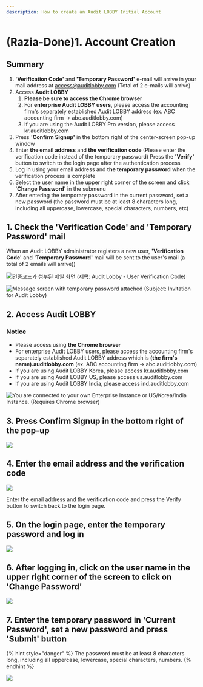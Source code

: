 ```yaml
---
description: How to create an Audit LOBBY Initial Account
---
```


# \(Razia-Done\)1. Account Creation

## Summary   

1. **'Verification Code'** and **'Temporary Password'** e-mail will arrive in your mail address at access@auditlobby.com \(Total of 2 e-mails will arrive\)
2. Access **Audit LOBBY**
   1. **Please be sure to access the Chrome browser**
   2. For **enterprise Audit LOBBY users**, please access the accounting firm's separately established Audit LOBBY address \(ex. ABC accounting firm -&gt; abc.auditlobby.com\)
   3. If you are using the Audit LOBBY Pro version, please access kr.auditlobby.com
3. Press **'Confirm Signup'** in the bottom right of the center-screen pop-up window
4. Enter **the email address** and **the verification code** \(Please enter the verification code instead of the temporary password\) Press the **'Verify'** button to switch to the login page after the authentication process
5. Log in using your email address and **the temporary password** when the verification process is complete
6. Select the user name in the upper right corner of the screen and click **'Change Password'** in the submenu
7. After entering the temporary password in the current password, set a new password \(the password must be at least 8 characters long, including all uppercase, lowercase, special characters, numbers, etc\)

## 1. Check the 'Verification Code' and 'Temporary Password' mail

When an Audit LOBBY administrator registers a new user, **'Verification Code'** and **'Temporary Password'** mail will be sent to the user's mail \(a total of 2 emails will arrive\)\)

![&#xC778;&#xC99D;&#xCF54;&#xB4DC;&#xAC00; &#xCCA8;&#xBD80;&#xB41C; &#xBA54;&#xC77C; &#xD654;&#xBA74; \(&#xC81C;&#xBAA9;: Audit Lobby - User Verification Code\)](../../../.gitbook/assets/1-2.jpg)

![Message screen with temporary password attached \(Subject: Invitation for Audit Lobby\)](../../../.gitbook/assets/1-1.jpg)

## 2. Access Audit LOBBY

### Notice

* Please access using **the Chrome browser**
* For enterprise Audit LOBBY users, please access the accounting firm's separately established Audit LOBBY address which is **\(the firm's name\).auditlobby.com** \(ex. ABC accounting firm -&gt; abc.auditlobby.com\)
* If you are using Audit LOBBY Korea, please access kr.auditlobby.com
* If you are using Audit LOBBY US, please access us.auditlobby.com
* If you are using Audit LOBBY India, please access ind.auditlobby.com

![ You are connected to your own Enterprise Instance or US/Korea/India Instance. \(Requires Chrome browser\)](../../../.gitbook/assets/screen-shot-2019-04-13-at-9.55.46-am.jpg)

## 3. Press Confirm Signup in the bottom right of the pop-up

![](../../../.gitbook/assets/artboard-1%20%281%29.jpg)

## 4. Enter the email address and the verification code

![](../../../.gitbook/assets/authentication_3_input_information.jpg)

Enter the email address and the verification code and press the Verify button to switch back to the login page. 

## 5. On the login page, enter the temporary password and log in

![](../../../.gitbook/assets/screen-shot-2019-04-13-at-10.00.39-am.jpg)

## 6. After logging in, click on the user name in the upper right corner of the screen to click on 'Change Password'

![](../../../.gitbook/assets/artboard-2.jpg)

## 7. Enter the temporary password in 'Current Password', set a new password and press 'Submit' button

{% hint style="danger" %}
The password must be at least 8 characters long, including all uppercase, lowercase, special characters, numbers.
{% endhint %}

![](../../../.gitbook/assets/screen-shot-2019-04-13-at-10.00.04-am.jpg)

